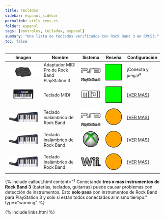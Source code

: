 ```yaml
---
title: Teclados
sidebar: espanol_sidebar
permalink: ctrls_keys_es
folder: espanol
tags: [controles, teclados, espanol]
summary: "Una lista de teclados verificados con Rock Band 3 en RPCS3."
toc: false
---
```


| Imagen | Nombre | Sistema | Reseña | Configuración |
|--|--|--|--|--|
|![Adaptador MIDI Pro de Rock Band](https://raw.githubusercontent.com/carlmylo/docu-rpcs3/gh-pages/images/instruments/list/drmmpaps3.png)  | Adaptador MIDI Pro de Rock Band PlayStation 3 | ![PlayStation 3](https://raw.githubusercontent.com/carlmylo/docu-rpcs3/gh-pages/images/instruments/plat/ps3.png) | ![Compatibilidad buena](https://raw.githubusercontent.com/carlmylo/docu-rpcs3/gh-pages/images/instruments/compat/great.png) | ¡Conecta y juega!<sup>a |
|[![Teclado MIDI](https://raw.githubusercontent.com/carlmylo/docu-rpcs3/gh-pages/images/instruments/list/promidi.png)](https://carlmylo.github.io/docu-rpcs3/ctrls_keys_midi_es "Teclado MIDI") | Teclado MIDI | ![MIDI](https://raw.githubusercontent.com/carlmylo/docu-rpcs3/gh-pages/images/instruments/plat/midi.png) | ![Compatibilidad buena](https://raw.githubusercontent.com/carlmylo/docu-rpcs3/gh-pages/images/instruments/compat/great.png) |[[VER MAS]](https://carlmylo.github.io/docu-rpcs3/ctrls_keys_midi_es) |
|[![Teclado inalámbrico de Rock Band para PlayStation 3](https://raw.githubusercontent.com/carlmylo/docu-rpcs3/gh-pages/images/instruments/list/prokeys.png)](https://carlmylo.github.io/docu-rpcs3/ctrls_keys_ps3_es "Teclado inalámbrico de Rock Band") | Teclado inalámbrico de Rock Band | ![PlayStation 3](https://raw.githubusercontent.com/carlmylo/docu-rpcs3/gh-pages/images/instruments/plat/ps3.png) | ![Símbolo de compatibilidad adecuada](https://raw.githubusercontent.com/carlmylo/docu-rpcs3/gh-pages/images/instruments/compat/okay.png) |[[VER MAS]](https://carlmylo.github.io/docu-rpcs3/ctrls_keys_ps3_es) |
|[![Teclado inalámbrico de Rock Band para Xbox 360](https://raw.githubusercontent.com/carlmylo/docu-rpcs3/gh-pages/images/instruments/list/prokeys.png)](https://carlmylo.github.io/docu-rpcs3/ctrls_keys_360_es "Teclado inalámbrico de Rock Band") | Teclado inalámbrico de Rock Band | ![Xbox 360](https://raw.githubusercontent.com/carlmylo/docu-rpcs3/gh-pages/images/instruments/plat/360.png) | ![Símbolo de compatibilidad adecuada](https://raw.githubusercontent.com/carlmylo/docu-rpcs3/gh-pages/images/instruments/compat/okay.png) |[[VER MAS]](https://carlmylo.github.io/docu-rpcs3/ctrls_keys_360_es) |
|[![Teclado inalámbrico de Rock Band para Nintendo Wii](https://raw.githubusercontent.com/carlmylo/docu-rpcs3/gh-pages/images/instruments/list/prokeys.png)](https://carlmylo.github.io/docu-rpcs3/ctrls_keys_wii_es "Teclado inalámbrico de Rock Band") | Teclado inalámbrico de Rock Band | ![Nintendo Wii](https://raw.githubusercontent.com/carlmylo/docu-rpcs3/gh-pages/images/instruments/plat/wii.png) | ![Símbolo de compatibilidad adecuada](https://raw.githubusercontent.com/carlmylo/docu-rpcs3/gh-pages/images/instruments/compat/okay.png) |[[VER MAS]](https://carlmylo.github.io/docu-rpcs3/ctrls_keys_wii_es) |

{% include callout.html content="<sup>a</sup> Conectando **tres o mas instrumentos de Rock Band 3** (baterías, teclados, guitarras) puede causar problemas con detección de instrumentos. Esto **solo pasa** con instrumentos de Rock Band para PlayStation 3 y solo si están todos conectados al mismo tiempo." type="warning" %} 

{% include links.html %}
